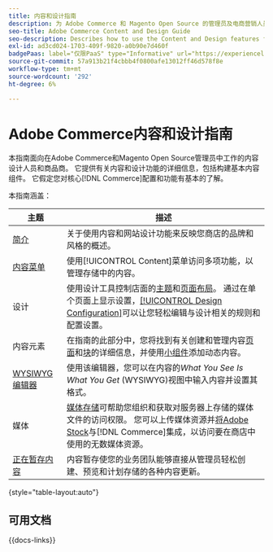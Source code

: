 ```yaml
---
title: 内容和设计指南
description: 为 Adobe Commerce 和 Magento Open Source 的管理员及电商营销人员提供的关于内容和设计功能的综合信息。
seo-title: Adobe Commerce Content and Design Guide
seo-description: Describes how to use the Content and Design features for Adobe Commerce and Magento Open Source.
exl-id: ad3cd024-1703-409f-9820-a0b90e7d460f
badgePaas: label="仅限PaaS" type="Informative" url="https://experienceleague.adobe.com/zh-hans/docs/commerce/user-guides/product-solutions" tooltip="仅适用于云项目(Adobe管理的PaaS基础架构)和内部部署项目上的Adobe Commerce 。"
source-git-commit: 57a913b21f4cbbb4f0800afe13012ff46d578f8e
workflow-type: tm+mt
source-wordcount: '292'
ht-degree: 6%

---
```


# Adobe Commerce内容和设计指南

本指南面向在Adobe Commerce和Magento Open Source管理员中工作的内容设计人员和商品商。 它提供有关内容和设计功能的详细信息，包括构建基本内容组件。 它假定您对核心[!DNL Commerce]配置和功能有基本的了解。

本指南涵盖：

| 主题 | 描述 |
| ------- | ----------- |
| [简介](introduction.md) | 关于使用内容和网站设计功能来反映您商店的品牌和风格的概述。 |
| [内容菜单](content-menu.md) | 使用[!UICONTROL Content]菜单访问多项功能，以管理存储中的内容。 |
| 设计 | 使用设计工具控制店面的[主题](themes.md)和[页面布局](page-layout.md)。 通过在单个页面上显示设置，[[!UICONTROL Design Configuration]](configuration.md)可以让您轻松编辑与设计相关的规则和配置设置。 |
| 内容元素 | 在指南的此部分中，您将找到有关创建和管理内容[页面](pages.md)和[块](blocks.md)的详细信息，并使用[小组件](widgets.md)添加动态内容。 |
| [WYSIWYG编辑器](editor.md) | 使用该编辑器，您可以在内容的&#x200B;_What You See Is What You Get_ (WYSIWYG)视图中输入内容并设置其格式。 |
| 媒体 | [媒体存储](media-storage.md)可帮助您组织和获取对服务器上存储的媒体文件的访问权限。 您可以上传媒体资源并[将Adobe Stock](adobe-stock.md)与[!DNL Commerce]集成，以访问要在商店中使用的无数媒体资源。 |
| [正在暂存内容](content-staging.md) | 内容暂存使您的业务团队能够直接从管理员轻松创建、预览和计划存储的各种内容更新。 |

{style="table-layout:auto"}

## 可用文档

{{docs-links}}

